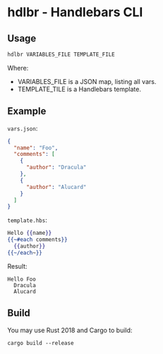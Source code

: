 # hdlbr - Handlebars CLI

## Usage

````sh
hdlbr VARIABLES_FILE TEMPLATE_FILE
````

Where:
- VARIABLES_FILE is a JSON map, listing all vars.
- TEMPLATE_TILE is a Handlebars template.

## Example

`vars.json`:

````json
{
  "name": "Foo",
  "comments": [
    {
      "author": "Dracula"
    },
    {
      "author": "Alucard"
    }
  ]
}
````

`template.hbs`:

````handlebars
Hello {{name}}
{{~#each comments}}
  {{author}}
{{~/each~}}
````

Result:

````
Hello Foo
  Dracula
  Alucard
````

## Build

You may use Rust 2018 and Cargo to build:

````
cargo build --release
````

